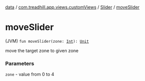 [data](../../index.md) / [com.treadhill.app.views.customViews](../index.md) / [Slider](index.md) / [moveSlider](./move-slider.md)

# moveSlider

(JVM) `fun moveSlider(zone: `[`Int`](https://kotlinlang.org/api/latest/jvm/stdlib/kotlin/-int/index.html)`): `[`Unit`](https://kotlinlang.org/api/latest/jvm/stdlib/kotlin/-unit/index.html)

move the target zone to given zone

### Parameters

`zone` - value from 0 to 4